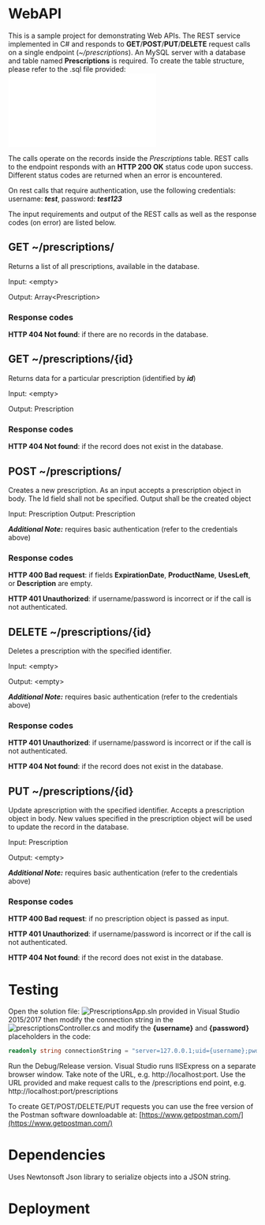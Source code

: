 # WebAPI

This is a sample project for demonstrating Web APIs. The REST service implemented in C# and responds to **GET**/**POST**/**PUT**/**DELETE** request calls on a single endpoint (_~/prescriptions_). An MySQL server with a database and table named **Prescriptions** is required. To create the table structure, please refer to the .sql file provided: ![migrations.sql](/migrations/migrations.sql)

The calls operate on the records inside the _Prescriptions_ table. REST calls to the endpoint responds with an **HTTP 200 OK** status code upon success. Different status codes are returned when an error is encountered.

On rest calls that require authentication, use the following credentials: username: **_test_**, password: _**test123**_

The input requirements and output of the REST calls as well as the response codes (on error) are listed below.

## GET ~/prescriptions/ ##
Returns a list of all prescriptions, available in the database.

Input: &lt;empty&gt;

Output: Array&lt;Prescription&gt;

### Response codes ###
**HTTP 404 Not found**: if there are no records in the database.

## GET ~/prescriptions/{id} ##
Returns data for a particular prescription (identified by **_id_**)

Input: &lt;empty&gt;

Output: Prescription

### Response codes ###
**HTTP 404 Not found**: if the record does not exist in the database.


## POST ~/prescriptions/ ##
Creates a new prescription. As an input accepts a prescription object in body. The Id field shall not be specified. Output shall be the created object

Input: Prescription
Output: Prescription

_**Additional Note:**_ requires basic authentication (refer to the credentials above)
### Response codes ###
**HTTP 400 Bad request**: if fields **ExpirationDate**, **ProductName**, **UsesLeft**, or **Description** are empty.

**HTTP 401 Unauthorized**: if username/password is incorrect or if the call is not authenticated.

## DELETE ~/prescriptions/{id} ##
Deletes a prescription with the specified identifier.

Input: &lt;empty&gt;

Output: &lt;empty&gt;

_**Additional Note:**_ requires basic authentication (refer to the credentials above)

### Response codes ###
**HTTP 401 Unauthorized**: if username/password is incorrect or if the call is not authenticated.

**HTTP 404 Not found**: if the record does not exist in the database.

## PUT ~/prescriptions/{id} ##
Update aprescription with the specified identifier. Accepts a prescription object in body. New values specified in the prescription object will be used to update the record in the database.

Input: Prescription

Output: &lt;empty&gt;

_**Additional Note:**_ requires basic authentication (refer to the credentials above)

### Response codes ###
**HTTP 400 Bad request**: if no prescription object is passed as input.

**HTTP 401 Unauthorized**: if username/password is incorrect or if the call is not authenticated.

**HTTP 404 Not found**: if the record does not exist in the database.

# Testing

Open the solution file: ![PrescriptionsApp.sln](/PrescriptionsApp.sln) provided in Visual Studio 2015/2017 then modify the connection string in the ![prescriptionsController.cs](/PrescriptionsApp/Controllers/prescriptionsController.cs) and modify the **{username}** and **{password}** placeholders in the code:

```C#
readonly string connectionString = "server=127.0.0.1;uid={username};pwd={password};database=Prescriptions";
```

Run the Debug/Release version. Visual Studio runs IISExpress on a separate browser window. Take note of the URL, e.g. http://localhost:port. Use the URL provided and make request calls to the /prescriptions end point, e.g. http://localhost:port/prescriptions

To create GET/POST/DELETE/PUT requests you can use the free version of the Postman software downloadable at: [https://www.getpostman.com/](https://www.getpostman.com/) 

# Dependencies

Uses Newtonsoft Json library to serialize objects into a JSON string.

# Deployment
